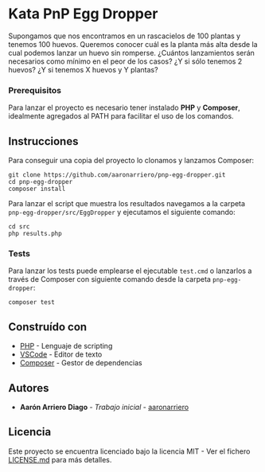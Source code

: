 # Kata PnP Egg Dropper

Supongamos que nos encontramos en un rascacielos de 100 plantas y tenemos 100 huevos. Queremos conocer cuál es la planta más alta desde la cual podemos lanzar un huevo sin romperse. ¿Cuántos lanzamientos serán necesarios como mínimo en el peor de los casos? ¿Y si sólo tenemos 2 huevos? ¿Y si tenemos X huevos y Y plantas?

### Prerequisitos

Para lanzar el proyecto es necesario tener instalado **PHP** y **Composer**, idealmente agregados al PATH para facilitar el uso de los comandos.

## Instrucciones

Para conseguir una copia del proyecto lo clonamos y lanzamos Composer:

````
git clone https://github.com/aaronarriero/pnp-egg-dropper.git
cd pnp-egg-dropper
composer install
````

Para lanzar el script que muestra los resultados navegamos a la carpeta `pnp-egg-dropper/src/EggDropper` y ejecutamos el siguiente comando:

````
cd src
php results.php
````

### Tests

Para lanzar los tests puede emplearse el ejecutable `test.cmd` o lanzarlos a través de Composer con siguiente comando desde la carpeta `pnp-egg-dropper`:

````
composer test
````

## Construído con

* [PHP](http://www.php.net/) - Lenguaje de scripting
* [VSCode](https://code.visualstudio.com/) - Editor de texto
* [Composer](https://getcomposer.org/) - Gestor de dependencias

## Autores

* **Aarón Arriero Diago** - *Trabajo inicial* - [aaronarriero](https://github.com/aaronarriero)

## Licencia

Este proyecto se encuentra licenciado bajo la licencia MIT - Ver el fichero [LICENSE.md](LICENSE.md) para más detalles.
